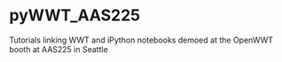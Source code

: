# pyWWT_AAS225
Tutorials linking WWT and iPython notebooks demoed at the OpenWWT booth at AAS225 in Seattle
